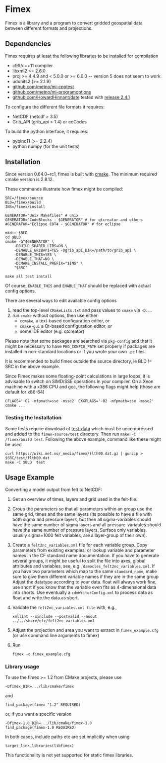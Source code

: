# Fimex

Fimex is a library and a program to convert gridded geospatial data
between different formats and projections.


## Dependencies

Fimex requires at least the following libraries to be installed for
compilation

 * c99/c++11 compiler
 * libxml2 >= 2.6.0
 * proj >= 4.4.9 and < 5.0.0 or >= 6.0.0 -- version 5 does not seem to work
 * udunits2 (>= 2.1.9)
 * [github.com/metno/mi-cpptest](https://github.com/metno/mi-cpptest)
 * [github.com/metno/mi-programoptions](https://github.com/metno/mi-programoptions)
 * [github.com/HowardHinnant/date](https://github.com/HowardHinnant/date)
   tested with [release 2.4.1](https://github.com/HowardHinnant/date/releases/tag/v2.4.1)

To configure the different file formats it requires:

 * NetCDF (netcdf > 3.5)
 * Grib_API (grib_api > 1.4) or ecCodes

To build the python interface, it requires:

 * pybind11 (>= 2.2.4)
 * python numpy (for the unit tests)

## Installation

Since version 0.64.0~rc1, fimex is built with
[cmake](https://cmake.org/). The minimum required cmake version is
2.8.12.

These commands illustrate how fimex might be compiled:

    SRC=/fimex/source
    BLD=/fimex/build
    INS=/fimex/install
    
    GENERATOR="Unix Makefiles" # unix
    GENERATOR="CodeBlocks - $GENERATOR" # for qtcreator and others
    #GENERATOR="Eclipse CDT4 - $GENERATOR" # for eclipse
    
    mkdir $BLD
    cd $BLD
    cmake -G"$GENERATOR" \
        -DBUILD_SHARED_LIBS=ON \
        -DENABLE_GRIBAPI=YES -Dgrib_api_DIR=/path/to/grib_api \
        -DENABLE_THIS=YES \
        -DENABLE_THAT=NO \
        -DCMAKE_INSTALL_PREFIX="$INS" \
        "$SRC"
    
    make all test install

Of course, `ENABLE_THIS` and `ENABLE_THAT` should be replaced with
actual config options.

There are several ways to edit available config options

  1. read the top-level `CMakeLists.txt` and pass values to `cmake`
     via `-D...`
  2. run `cmake` without options, then use either
     * `ccmake`, a text-based configuration editor, or
     * `cmake-gui` a Qt-based configuration editor, or
     * some IDE editor (e.g. qtcreator)

Please note that some packages are searched via `pkg-config` and that
it might be necessary to have `PKG_CONFIG_PATH` set properly if
packages are installed in non-standard locations or if you wrote your
own `.pc` files.

It is recommended to build fimex outside the source directory, ie BLD
!= SRC in the above example.

Since Fimex makes some floating-point calculations in large loops, it
is advisable to switch on SIMD/SSE operations in your compiler. On a
Xeon machine with a x386 CPU and gcc, the following flags might help
(those are default for x86-64)

    CFLAGS='-O2 -mfpmath=sse -msse2' CXXFLAGS='-O2 -mfpmath=sse -msse2' cmake ...


### Testing the Installation

Some tests require download of
[test-data](https://wiki.met.no/_media/fimex/flth00.dat.gz) which must
be uncompressed and added to the `fimex-source/test` directory. Then
run `make -C /fimex/build test`. Following the above example, command
like these might be used

    curl https://wiki.met.no/_media/fimex/flth00.dat.gz | gunzip > $SRC/test/flth00.dat
    make -C $BLD  test

## Usage Example

Converting a model output from felt to NetCDF:

 1. Get an overview of times, layers and grid used in the felt-file.
 2. Group the parameters so that all parameters within an group use the
    same grid, times and the same layers (its possible to have a file
    with both sigma and pressure layers, but then all sigma-variables
    should have the same number of sigma layers and all pressure-variables
    should have the same number of pressure layers. Surface only variables,
    usually sigma=1000 felt variables, are a layer-group of their own).
 3. Create a `felt2nc_variables.xml` file for each variable group.
    Copy parameters from existing examples, or lookup variable and parameter
    names in the CF standard name documentation.
    If you have to generate several groups, it might be useful to
    split the file into axes, global attributes and variables, see, e.g.,
    `damocles_felt2nc_variables.xml`.
    If you have two parameters which map to the same `standard_name`, make
    sure to give them different variable names if they are in the same group
    Adjust the datatype according to your data. float will always work fine,
    use short if you know that the variable even fits as 4-dimensional data
    into shorts. Use eventually a `cdmWriterConfig.xml` to process data as float
    and write the data as short.
 4. Validate the `felt2nc_variables.xml file` with, e.g.,

        xmllint --xinclude --postvalid --noout ../../share/etc/felt2nc_variables.xml

 5. Adjust the projection and area you want to extract in `fimex_example.cfg` (or
    use command line arguments to fimex)
 6. Run

        fimex -c fimex_example.cfg


### Library usage

To use the fimex >= 1.2 from CMake projects, please use

    -Dfimex_DIR=.../lib/cmake/fimex

and

    find_package(fimex "1.2" REQUIRED)

or, if you want a specific version

    -Dfimex-1.0_DIR=.../lib/cmake/fimex-1.0
    find_package(fimex-1.0 REQUIRED)

In both cases, include paths etc are set implicitly when using

    target_link_libraries(libfimex)

This functionality is not yet supported for static fimex libraries.
